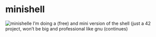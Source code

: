 # minishell
![minishelle](https://github.com/kursatpolatci/minishell/assets/89658856/8cd11343-43f8-430b-ac8f-d9426fe1e083)
I’m doing a (free) and mini version of the shell (just a 42 project, won’t be big and professional like gnu
(continues)
